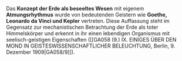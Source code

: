 
Das **Konzept der Erde als beseeltes Wesen** mit eigenem **Atmungsrhythmus** wurde von bedeutenden Geistern wie **Goethe, Leonardo da Vinci und Kepler** vertreten. Diese Auffassung steht im Gegensatz zur mechanistischen Betrachtung der Erde als toter Himmelskörper und erkennt in ihr einen lebendigen Organismus mit seelisch-geistigen Eigenschaften ([[GA058 (9.) IX. EINIGES ÜBER DEN MOND IN GEISTESWISSENSCHAFTLICHER BELEUCHTUNG, Berlin, 9. Dezember 1909|GA058/9]]).
